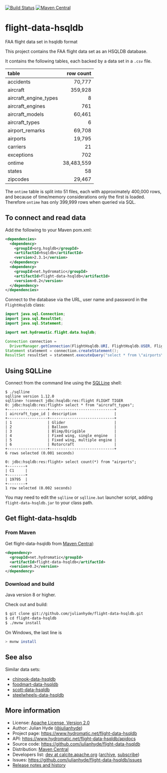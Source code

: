 <!--
{% comment %}
Licensed to Julian Hyde under one or more contributor license
agreements.  See the NOTICE file distributed with this work
for additional information regarding copyright ownership.
Julian Hyde licenses this file to you under the Apache
License, Version 2.0 (the "License"); you may not use this
file except in compliance with the License.  You may obtain a
copy of the License at

http://www.apache.org/licenses/LICENSE-2.0

Unless required by applicable law or agreed to in writing,
software distributed under the License is distributed on an
"AS IS" BASIS, WITHOUT WARRANTIES OR CONDITIONS OF ANY KIND,
either express or implied.  See the License for the specific
language governing permissions and limitations under the
License.
{% endcomment %}
-->
[![Build Status](https://github.com/julianhyde/flight-data-hsqldb/actions/workflows/main.yml/badge.svg?branch=main)](https://github.com/julianhyde/flight-data-hsqldb/actions?query=branch%3Amain)
[![Maven Central](https://maven-badges.herokuapp.com/maven-central/net.hydromatic/flight-data-hsqldb/badge.svg)](https://maven-badges.herokuapp.com/maven-central/net.hydromatic/flight-data-hsqldb)

# flight-data-hsqldb
FAA flight data set in hsqldb format

This project contains the FAA flight data set as an
HSQLDB database.

It contains the following tables, each backed by a data set in a `.csv` file.

| table                 | row count 
| :-------------------- | ----------:
| accidents             | 70,777 
| aircraft              | 359,928
| aircraft_engine_types | 8
| aircraft_engines      | 761
| aircraft_models       | 60,461
| aircraft_types        | 6
| airport_remarks       | 69,708
| airports              | 19,795
| carriers              | 21
| exceptions            | 702
| ontime                | 38,483,559
| states                | 58
| zipcodes              | 29,467

The `ontime` table is split into 51 files, each with approximately 400,000
rows, and because of time/memory considerations only the first is loaded.
Therefore `ontime` has only 399,999 rows when queried via SQL.

## To connect and read data

Add the following to your Maven pom.xml:
```xml
<dependencies>
  <dependency>
    <groupId>org.hsqldb</groupId>
    <artifactId>hsqldb</artifactId>
    <version>2.3.1</version>
  </dependency>
  <dependency>
    <groupId>net.hydromatic</groupId>
    <artifactId>flight-data-hsqldb</artifactId>
    <version>0.2</version>
  </dependency>
</dependencies>
```

Connect to the database via the URL, user name and password in the
`FlightHsqldb` class:

```java
import java.sql.Connection;
import java.sql.ResultSet;
import java.sql.Statement;

import net.hydromatic.flight.data.hsqldb;

Connection connection =
  DriverManager.getConnection(FlightHsqldb.URI, FlightHsqldb.USER, FlightHsqldb.PASSWORD);
Statement statement = connection.createStatement();
ResultSet resultSet = statement.executeQuery("select * from \"airports\"");
```

## Using SQLLine

Connect from the command line using the [SQLLine](https://github.com/julianhyde/sqlline) shell:

```
$ ./sqlline
sqlline version 1.12.0
sqlline> !connect jdbc:hsqldb:res:flight FLIGHT TIGER
0: jdbc:hsqldb:res:flight> select * from "aircraft_types";
+------------------+-----------------------------+
| aircraft_type_id | description                 |
+------------------+-----------------------------+
| 1                | Glider                      |
| 2                | Balloon                     |
| 3                | Blimp/Dirigible             |
| 4                | Fixed wing, single engine   |
| 5                | Fixed wing, multiple engine |
| 6                | Rotorcraft                  |
+------------------+-----------------------------+
6 rows selected (0.001 seconds)

0: jdbc:hsqldb:res:flight> select count(*) from "airports";
+--------+
| C1     |
+--------+
| 19795  |
+--------+
1 row selected (0.002 seconds)
```

You may need to edit the `sqlline` or `sqlline.bat` launcher script,
adding `flight-data-hsqldb.jar` to your class path.

## Get flight-data-hsqldb

### From Maven

Get flight-data-hsqldb from
<a href="https://search.maven.org/#search%7Cga%7C1%7Cg%3Anet.hydromatic%20a%3Aflight-data-hsqldb">Maven Central</a>:

```xml
<dependency>
  <groupId>net.hydromatic</groupId>
  <artifactId>flight-data-hsqldb</artifactId>
  <version>0.2</version>
</dependency>
```

### Download and build

Java version 8 or higher.

Check out and build:

```bash
$ git clone git://github.com/julianhyde/flight-data-hsqldb.git
$ cd flight-data-hsqldb
$ ./mvnw install
```

On Windows, the last line is

```bash
> mvnw install
```

## See also

Similar data sets:

* [chinook-data-hsqldb](https://github.com/julianhyde/chinook-data-hsqldb)
* [foodmart-data-hsqldb](https://github.com/julianhyde/foodmart-data-hsqldb)
* [scott-data-hsqldb](https://github.com/julianhyde/scott-data-hsqldb)
* [steelwheels-data-hsqldb](https://github.com/julianhyde/steelwheels-data-hsqldb)

## More information

* License: <a href="LICENSE">Apache License, Version 2.0</a>
* Author: Julian Hyde (<a href="https://twitter.com/julianhyde">@julianhyde</a>)
* Project page: https://www.hydromatic.net/flight-data-hsqldb
* API: https://www.hydromatic.net/flight-data-hsqldb/apidocs
* Source code: https://github.com/julianhyde/flight-data-hsqldb
* Distribution: <a href="https://search.maven.org/#search%7Cga%7C1%7Ca%3A%22flight-data-hsqldb%22">Maven Central</a>
* Developers list:
  <a href="mailto:dev@calcite.apache.org">dev at calcite.apache.org</a>
  (<a href="https://mail-archives.apache.org/mod_mbox/calcite-dev/">archive</a>,
  <a href="mailto:dev-subscribe@calcite.apache.org">subscribe</a>)
* Issues: https://github.com/julianhyde/flight-data-hsqldb/issues
* <a href="HISTORY.md">Release notes and history</a>
